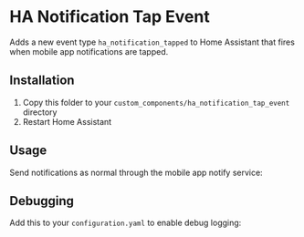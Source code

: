 # HA Notification Tap Event

Adds a new event type `ha_notification_tapped` to Home Assistant that fires when mobile app notifications are tapped.

## Installation

1. Copy this folder to your `custom_components/ha_notification_tap_event` directory
2. Restart Home Assistant

## Usage

Send notifications as normal through the mobile app notify service:

## Debugging

Add this to your `configuration.yaml` to enable debug logging:
